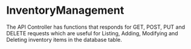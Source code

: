 # InventoryManagement
The API Controller has functions that responds for GET, POST, PUT and DELETE requests which are useful for Listing, Adding, Modifying and Deleting inventory items in the database table.
 